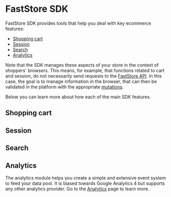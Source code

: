 # FastStore SDK

FastStore SDK provides tools that help you deal with key ecommerce features:

- [Shopping cart](#shopping-cart)
- [Session](#session)
- [Search](#search)
- [Analytics](#analytics)

Note that the SDK manages these aspects of your store in the context of shoppers' browsers. This means, for example, that functions related to cart and session, do not necessarily send requests to the [FastStore API](/reference/api/faststore-api). In this case, the goal is to manage information in the browser, that can then be validated in the platform with the appropriate [mutations](/reference/api/mutations).

Below you can learn more about how each of the main SDK features.

## Shopping cart

## Session

## Search

## Analytics

The analytics module helps you create a simple and extensive event system to feed your data pool. It is biased towards Google Analytics 4 but supports any other analytics provider. Go to the [Analytics](/reference/sdk/analytics) page to learn more.
